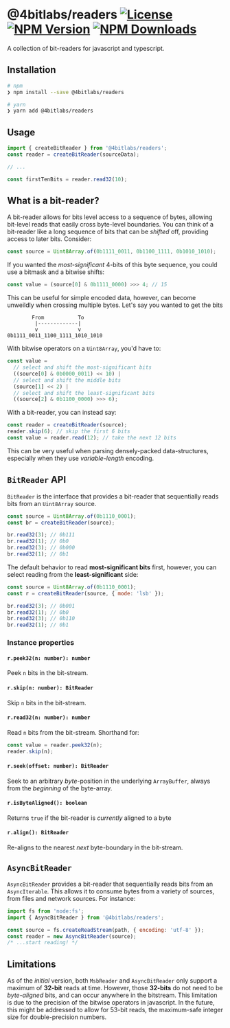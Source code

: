 # @4bitlabs/readers [![License][license]][npm] [![NPM Version][version]][npm] [![NPM Downloads][dl]][npm]

[npm]: https://www.npmjs.com/package/@4bitlabs/readers
[version]: https://img.shields.io/npm/v/%404bitlabs%2Freaders
[license]: https://img.shields.io/npm/l/%404bitlabs%2Freaders
[dl]: https://img.shields.io/npm/dy/%404bitlabs%2Freaders

A collection of bit-readers for javascript and typescript.

## Installation

```sh
# npm
❯ npm install --save @4bitlabs/readers

# yarn
❯ yarn add @4bitlabs/readers
```

## Usage

```js
import { createBitReader } from '@4bitlabs/readers';
const reader = createBitReader(sourceData);

// ...

const firstTenBits = reader.read32(10);
```

## What is a bit-reader?

A bit-reader allows for bits level access to a sequence of bytes, allowing bit-level reads that easily cross byte-level
boundaries. You can think of a bit-reader like a long sequence of bits that can be _shifted_ off, providing access to
later bits. Consider:

```js
const source = Uint8Array.of(0b1111_0011, 0b1100_1111, 0b1010_1010);
```

If you wanted the _most-significant_ 4-bits of this byte sequence, you could use a bitmask and a bitwise shifts:

```js
const value = (source[0] & 0b1111_0000) >>> 4; // 15
```

This can be useful for simple encoded data, however, can become unweildly when crossing multiple bytes. Let's say you
wanted to get the bits

```text
        From           To
         |-------------|
         v             v
0b1111_0011_1100_1111_1010_1010
```

With bitwise operators on a `Uint8Array`, you'd have to:

```js
const value =
  // select and shift the most-significant bits
  ((source[0] & 0b0000_0011) << 10) |
  // select and shift the middle bits
  (source[1] << 2) |
  // select and shift the least-significant bits
  ((source[2] & 0b1100_0000) >>> 6);
```

With a bit-reader, you can instead say:

```js
const reader = createBitReader(source);
reader.skip(6); // skip the first 6 bits
const value = reader.read(12); // take the next 12 bits
```

This can be very useful when parsing densely-packed data-structures, especially when they use _variable-length_ encoding.

## `BitReader` API

`BitReader` is the interface that provides a bit-reader that sequentially reads bits from an `Uint8Array` source.

```js
const source = Uint8Array.of(0b1110_0001);
const br = createBitReader(source);

br.read32(3); // 0b111
br.read32(1); // 0b0
br.read32(3); // 0b000
br.read32(1); // 0b1
```

The default behavior to read **most-significant bits** first, however, you can select reading from the
**least-significant** side:

```js
const source = Uint8Array.of(0b1110_0001);
const r = createBitReader(source, { mode: 'lsb' });

br.read32(3); // 0b001
br.read32(1); // 0b0
br.read32(3); // 0b110
br.read32(1); // 0b1
```

### Instance properties

#### `r.peek32(n: number): number`

Peek `n` bits in the bit-stream.

#### `r.skip(n: number): BitReader`

Skip `n` bits in the bit-stream.

#### `r.read32(n: number): number`

Read `n` bits from the bit-stream. Shorthand for:

```ts
const value = reader.peek32(n);
reader.skip(n);
```

#### `r.seek(offset: number): BitReader`

Seek to an arbitrary _byte_-position in the underlying `ArrayBuffer`, always from the _beginning_ of the byte-array.

#### `r.isByteAligned(): boolean`

Returns `true` if the bit-reader is _currently_ aligned to a byte

#### `r.align(): BitReader`

Re-aligns to the nearest _next_ byte-boundary in the bit-stream.

## `AsyncBitReader`

`AsyncBitReader` provides a bit-reader that sequentially reads bits from an `AsyncIterable`. This allows it to consume
bytes from a variety of sources, from files and network sources. For instance:

```js
import fs from 'node:fs';
import { AsyncBitReader } from '@4bitlabs/readers';

const source = fs.createReadStream(path, { encoding: 'utf-8' });
const reader = new AsyncBitReader(source);
/* ...start reading! */
```

## Limitations

As of the _initial_ version, both `MsbReader` and `AsyncBitReader` only support a maximum of **32-bit** reads at time.
However, those **32-bits** do not need to be _byte-aligned_ bits, and can occur anywhere in the bitstream. This limitation
is due to the precision of the bitwise operators in javascript. In the future, this might be addressed to allow for
53-bit reads, the maximum-safe integer size for double-precision numbers.
